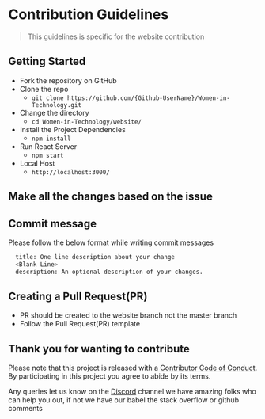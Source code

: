 # Contribution Guidelines

> This guidelines is specific for the website contribution

## Getting Started

- Fork the repository on GitHub
- Clone the repo
  - `git clone https://github.com/{Github-UserName}/Women-in-Technology.git`
- Change the directory
  - `cd Women-in-Technology/website/`
- Install the Project Dependencies
  - `npm install`
- Run React Server
  - `npm start`
- Local Host
  - `http://localhost:3000/`

## Make all the changes based on the issue
## Commit message

Please follow the below format while writing commit messages

```bash
  title: One line description about your change
  <Blank Line>
  description: An optional description of your changes.
```

## Creating a Pull Request(PR)

- PR should be created to the website branch not the master branch
- Follow the Pull Request(PR) template

## Thank you for wanting to contribute

Please note that this project is released with a [Contributor Code of Conduct](../Code-of-Conduct.md). By participating in this project you agree to abide by its terms.

Any queries let us know on the [Discord](https://discord.gg/xvzbAXk) channel we have amazing folks who can help you out, if not we have our babel the stack overflow or github comments
